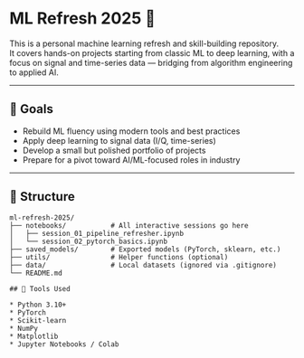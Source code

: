# ML Refresh 2025 🚀

This is a personal machine learning refresh and skill-building repository.  
It covers hands-on projects starting from classic ML to deep learning, with a focus on signal and time-series data — bridging from algorithm engineering to applied AI.

---

## 📌 Goals

- Rebuild ML fluency using modern tools and best practices
- Apply deep learning to signal data (I/Q, time-series)
- Develop a small but polished portfolio of projects
- Prepare for a pivot toward AI/ML-focused roles in industry

---

## 🧭 Structure

```plaintext
ml-refresh-2025/
├── notebooks/           # All interactive sessions go here
│   ├── session_01_pipeline_refresher.ipynb
│   └── session_02_pytorch_basics.ipynb
├── saved_models/        # Exported models (PyTorch, sklearn, etc.)
├── utils/               # Helper functions (optional)
├── data/                # Local datasets (ignored via .gitignore)
└── README.md

## 🔧 Tools Used

* Python 3.10+
* PyTorch
* Scikit-learn
* NumPy
* Matplotlib
* Jupyter Notebooks / Colab


